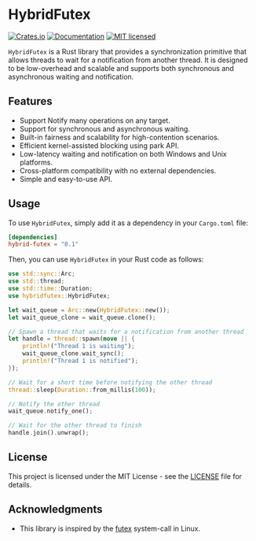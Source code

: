 # HybridFutex

[![Crates.io][crates-badge]][crates-url]
[![Documentation][doc-badge]][doc-url]
[![MIT licensed][mit-badge]][mit-url]

[crates-badge]: https://img.shields.io/crates/v/hybridfutex.svg?style=for-the-badge
[crates-url]: https://crates.io/crates/hybridfutex
[mit-badge]: https://img.shields.io/badge/license-MIT-blue.svg?style=for-the-badge
[mit-url]: https://github.com/fereidani/hybridfutex/blob/master/LICENSE
[doc-badge]: https://img.shields.io/docsrs/hybridfutex?style=for-the-badge
[doc-url]: https://docs.rs/hybridfutex

`HybridFutex` is a Rust library that provides a synchronization primitive that allows threads to wait for a notification from another thread. It is designed to be low-overhead and scalable and supports both synchronous and asynchronous waiting and notification.

## Features

- Support Notify many operations on any target.
- Support for synchronous and asynchronous waiting.
- Built-in fairness and scalability for high-contention scenarios.
- Efficient kernel-assisted blocking using park API.
- Low-latency waiting and notification on both Windows and Unix platforms.
- Cross-platform compatibility with no external dependencies.
- Simple and easy-to-use API.

## Usage

To use `HybridFutex`, simply add it as a dependency in your `Cargo.toml` file:

```toml
[dependencies]
hybrid-futex = "0.1"
```

Then, you can use `HybridFutex` in your Rust code as follows:

```rust
use std::sync::Arc;
use std::thread;
use std::time::Duration;
use hybridfutex::HybridFutex;

let wait_queue = Arc::new(HybridFutex::new());
let wait_queue_clone = wait_queue.clone();

// Spawn a thread that waits for a notification from another thread
let handle = thread::spawn(move || {
    println!("Thread 1 is waiting");
    wait_queue_clone.wait_sync();
    println!("Thread 1 is notified");
});

// Wait for a short time before notifying the other thread
thread::sleep(Duration::from_millis(100));

// Notify the other thread
wait_queue.notify_one();

// Wait for the other thread to finish
handle.join().unwrap();
```

## License

This project is licensed under the MIT License - see the [LICENSE](LICENSE) file for details.

## Acknowledgments

- This library is inspired by the [futex](https://man7.org/linux/man-pages/man2/futex.2.html) system-call in Linux.
